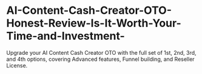 # AI-Content-Cash-Creator-OTO-Honest-Review-Is-It-Worth-Your-Time-and-Investment-
Upgrade your AI Content Cash Creator OTO with the full set of 1st, 2nd, 3rd, and 4th options, covering Advanced features, Funnel building, and Reseller License.

